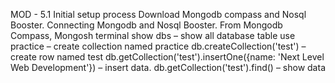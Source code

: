 MOD - 5.1
Initial setup process
Download Mongodb compass and Nosql Booster.
Connecting Mongodb and Nosql Booster.
From Mongodb Compass, Mongosh terminal
show dbs – show all database table
use practice – create collection named practice
db.createCollection('test') – create row named test
db.getCollection('test').insertOne({name: 'Next Level Web Development'}) – insert data.
db.getCollection('test').find() – show data
